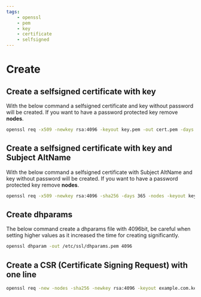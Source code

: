 ```yaml
---
tags:
    - openssl
    - pem
    - key
    - certificate
    - selfsigned
---
```


# Create
## Create a selfsigned certificate with key
With the below command a selfsigned certificate and key without password will be created. If you want to have a password protected key remove **nodes**.
```bash
openssl req -x509 -newkey rsa:4096 -keyout key.pem -out cert.pem -days 365 -nodes
```

## Create a selfsigned certificate with key and Subject AltName
With the below command a selfsigned certificate with Subject AltName and key without password will be created. If you want to have a password protected key remove **nodes**.
```bash
openssl req -x509 -newkey rsa:4096 -sha256 -days 365 -nodes -keyout key.pem -out cert.pem -subj "/CN=example.com" -addext "subjectAltName=DNS:example.com,IP:10.0.0.1"
```

## Create dhparams
The below command create a dhparams file with 4096bit, be careful when setting higher values as it increased the time for creating significantly.
```bash
openssl dhparam -out /etc/ssl/dhparams.pem 4096
```

## Create a CSR (Certificate Signing Request) with one line
```bash
openssl req -new -nodes -sha256 -newkey rsa:4096 -keyout example.com.key -out example.com.csr -subj "/emailAddress=domain@example.com/C=Country/ST=State/L=Location/O=Organization/CN=example.com" -addext "keyUsage=keyEncipherment, dataEncipherment" -addext "extendedKeyUsage=serverAuth" -addext "subjectAltName=DNS:example.com,*.example.com"
```
